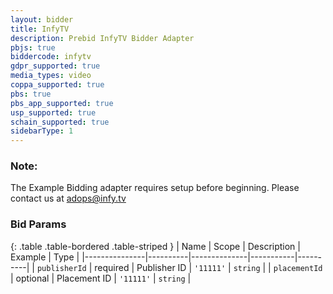 ```yaml
---
layout: bidder
title: InfyTV
description: Prebid InfyTV Bidder Adapter
pbjs: true
biddercode: infytv
gdpr_supported: true
media_types: video
coppa_supported: true
pbs: true
pbs_app_supported: true
usp_supported: true
schain_supported: true
sidebarType: 1
---
```


### Note:

The Example Bidding adapter requires setup before beginning. Please contact us at adops@infy.tv

### Bid Params

{: .table .table-bordered .table-striped }
| Name | Scope | Description | Example | Type |
|---------------|----------|--------------|-----------|----------|
| `publisherId` | required | Publisher ID | `'11111'` | `string` |
| `placementId` | optional | Placement ID | `'11111'` | `string` |
